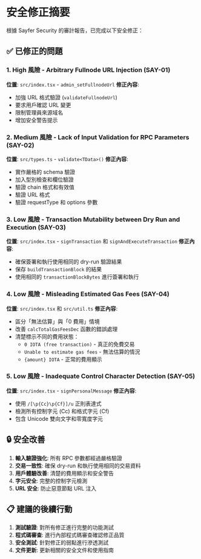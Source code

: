 # 安全修正摘要

根據 Sayfer Security 的審計報告，已完成以下安全修正：

## ✅ 已修正的問題

### 1. High 風險 - Arbitrary Fullnode URL Injection (SAY-01)

**位置**: `src/index.tsx` - `admin_setFullnodeUrl`
**修正內容**:

- 加強 URL 格式驗證 (`validateFullnodeUrl`)
- 要求用戶確認 URL 變更
- 限制管理員來源域名
- 增加安全警告提示

### 2. Medium 風險 - Lack of Input Validation for RPC Parameters (SAY-02)

**位置**: `src/types.ts` - `validate<TData>()`
**修正內容**:

- 實作嚴格的 schema 驗證
- 加入型別檢查和欄位驗證
- 驗證 chain 格式和有效值
- 驗證 URL 格式
- 驗證 requestType 和 options 參數

### 3. Low 風險 - Transaction Mutability between Dry Run and Execution (SAY-03)

**位置**: `src/index.tsx` - `signTransaction` 和 `signAndExecuteTransaction`
**修正內容**:

- 確保簽署和執行使用相同的 dry-run 驗證結果
- 保存 `buildTransactionBlock` 的結果
- 使用相同的 `transactionBlockBytes` 進行簽署和執行

### 4. Low 風險 - Misleading Estimated Gas Fees (SAY-04)

**位置**: `src/index.tsx` 和 `src/util.ts`
**修正內容**:

- 區分「無法估算」與「0 費用」情境
- 改善 `calcTotalGasFeesDec` 函數的錯誤處理
- 清楚標示不同的費用狀態：
  - `0 IOTA (free transaction)` - 真正的免費交易
  - `Unable to estimate gas fees` - 無法估算的情況
  - `{amount} IOTA` - 正常的費用顯示

### 5. Low 風險 - Inadequate Control Character Detection (SAY-05)

**位置**: `src/index.tsx` - `signPersonalMessage`
**修正內容**:

- 使用 `/[\p{Cc}\p{Cf}]/u` 正則表達式
- 檢測所有控制字元 (Cc) 和格式字元 (Cf)
- 包含 Unicode 雙向文字和零寬度字元

## 🔒 安全改善

1. **輸入驗證強化**: 所有 RPC 參數都經過嚴格驗證
2. **交易一致性**: 確保 dry-run 和執行使用相同的交易資料
3. **用戶體驗改善**: 清楚的費用顯示和安全警告
4. **字元安全**: 完整的控制字元檢測
5. **URL 安全**: 防止惡意節點 URL 注入

## 📋 建議的後續行動

1. **測試驗證**: 對所有修正進行完整的功能測試
2. **程式碼審查**: 進行內部程式碼審查確認修正品質
3. **安全測試**: 針對修正的弱點進行滲透測試
4. **文件更新**: 更新相關的安全文件和使用指南
